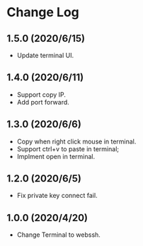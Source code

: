 # Change Log

## 1.5.0 (2020/6/15)
- Update terminal UI.

## 1.4.0 (2020/6/11)
- Support copy IP.
- Add port forward.

## 1.3.0 (2020/6/6)
- Copy when right click mouse in terminal.
- Support ctrl+v to paste in terminal;
- Implment open in terminal.

## 1.2.0 (2020/6/5)
- Fix private key connect fail.

## 1.0.0 (2020/4/20)
- Change Terminal to webssh.